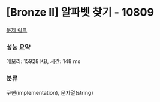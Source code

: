 # [Bronze II] 알파벳 찾기 - 10809 

[문제 링크](https://www.acmicpc.net/problem/10809) 

### 성능 요약

메모리: 15928 KB, 시간: 148 ms

### 분류

구현(implementation), 문자열(string)

